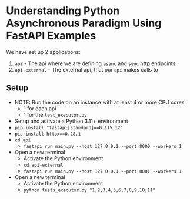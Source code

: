 # Understanding Python Asynchronous Paradigm Using FastAPI Examples
We have set up 2 applications:
1. `api` - The api where we are defining `async` and `sync` http endpoints
2. `api-external` - The external api, that our `api` makes calls to 

## Setup
* NOTE: Run the code on an instance with at least 4 or more CPU cores
  * 1 for each api
  * 1 for the `test_executor.py`
* Setup and activate a Python 3.11+ environment
* `pip install "fastapi[standard]==0.115.12"`
* `pip install httpx==0.28.1`
* `cd api`
  * `fastapi run main.py --host 127.0.0.1 --port 8000 --workers 1`
* Open a new terminal
  * Activate the Python environment
  * `cd api-external`
  * `fastapi run main.py --host 127.0.0.1 --port 8001 --workers 1`
* Open a new terminal
  * Activate the Python environment
  * `python tests_executor.py "1,2,3,4,5,6,7,8,9,10,11"`
